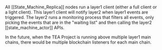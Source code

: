 All [[State_Machine_Replica]] nodes run a layer1 client (either a full client or a light client). This layer1 client will notify layer2 when layer1 events are triggered. The layer2 runs a monitoring process that filters all events, only picking the events that are in the "waiting list" and then calling the layer2 [[state_machine_actor]] APIs. 

In the future, when the TEA Project is running above multiple layer1 main chains, there would be multiple blockchain listeners for each main chain.
